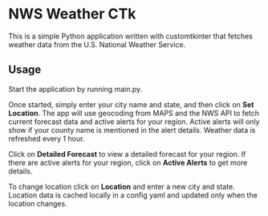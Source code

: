 # NWS Weather CTk

This is a simple Python application written with customtkinter that fetches weather data from the U.S. National Weather Service.

## Usage

Start the application by running main.py.

Once started, simply enter your city name and state, and then click on **Set Location**. The app will use geocoding from MAPS and the NWS API to fetch current forecast data and active alerts for your region. Active alerts will only show if your county name is mentioned in the alert details. Weather data is refreshed every 1 hour. 

Click on **Detailed Forecast** to view a detailed forecast for your region. If there are active alerts for your region, click on **Active Alerts** to get more details.

To change location click on **Location** and enter a new city and state. Location data is cached locally in a config yaml and updated only when the location changes. 
